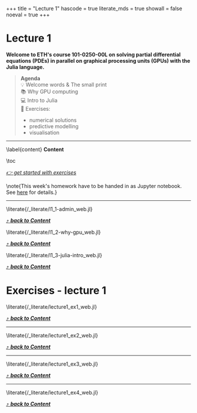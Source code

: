 +++
title = "Lecture 1"
hascode = true
literate_mds = true
showall = false
noeval = true
+++

# Lecture 1

**Welcome to ETH's course 101-0250-00L on solving partial differential equations (PDEs) in parallel on graphical processing units (GPUs) with the Julia language.**

> **Agenda**\
> :bulb: Welcome words & The small print\
> :books: Why GPU computing\
> :computer: Intro to Julia\
> :construction: Exercises:
> - numerical solutions
> - predictive modelling
> - visualisation

---

\label{content}
**Content**

\toc

[_👉 get started with exercises_](#exercises_-_lecture_1)

\note{This week's homework have to be handed in as Jupyter notebook. See [here](/software_install/#exercises_and_homework) for details.}

---

\literate{/_literate/l1_1-admin_web.jl}

[⤴ _**back to Content**_](#content)

\literate{/_literate/l1_2-why-gpu_web.jl}

[⤴ _**back to Content**_](#content)

\literate{/_literate/l1_3-julia-intro_web.jl}

[⤴ _**back to Content**_](#content)

# Exercises - lecture 1

\literate{/_literate/lecture1_ex1_web.jl}

[⤴ _**back to Content**_](#content)

---

\literate{/_literate/lecture1_ex2_web.jl}

[⤴ _**back to Content**_](#content)

---

\literate{/_literate/lecture1_ex3_web.jl}

[⤴ _**back to Content**_](#content)

---

\literate{/_literate/lecture1_ex4_web.jl}

[⤴ _**back to Content**_](#content)

